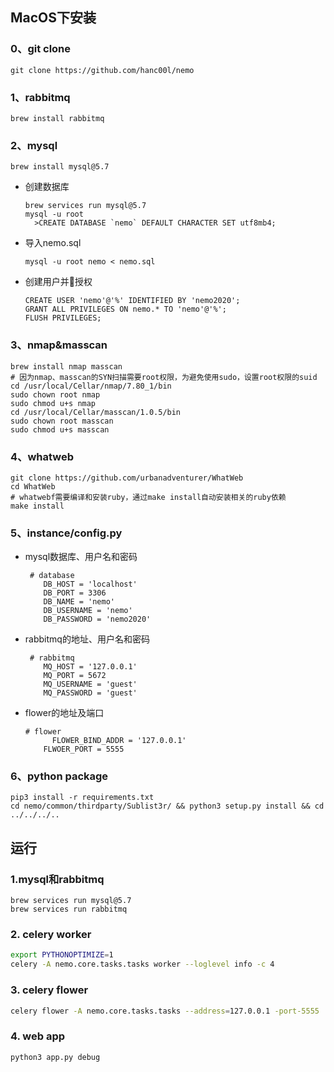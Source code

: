## MacOS下安装

### **0、git clone**

  ```
git clone https://github.com/hanc00l/nemo
  ```

### **1、rabbitmq**

  ```
brew install rabbitmq
  ```

### **2、mysql**

```
brew install mysql@5.7
```


- 创建数据库

  ```
  brew services run mysql@5.7
  mysql -u root
  	>CREATE DATABASE `nemo` DEFAULT CHARACTER SET utf8mb4;
  ```

- 导入nemo.sql

  ```
  mysql -u root nemo < nemo.sql
  ```

- 创建用户并授权

  ```
  CREATE USER 'nemo'@'%' IDENTIFIED BY 'nemo2020';
  GRANT ALL PRIVILEGES ON nemo.* TO 'nemo'@'%';
  FLUSH PRIVILEGES;
  ```

### 3、nmap&masscan

```
brew install nmap masscan
# 因为nmap、masscan的SYN扫描需要root权限，为避免使用sudo，设置root权限的suid
cd /usr/local/Cellar/nmap/7.80_1/bin
sudo chown root nmap
sudo chmod u+s nmap
cd /usr/local/Cellar/masscan/1.0.5/bin
sudo chown root masscan
sudo chmod u+s masscan
```

### 4、whatweb

```
git clone https://github.com/urbanadventurer/WhatWeb
cd WhatWeb
# whatwebf需要编译和安装ruby，通过make install自动安装相关的ruby依赖
make install
```

### 5、instance/config.py

- mysql数据库、用户名和密码

  ```
   # database
      DB_HOST = 'localhost'	
      DB_PORT = 3306
      DB_NAME = 'nemo'
      DB_USERNAME = 'nemo'
      DB_PASSWORD = 'nemo2020'
  ```

- rabbitmq的地址、用户名和密码

  ```
   # rabbitmq
      MQ_HOST = '127.0.0.1'		
      MQ_PORT = 5672
      MQ_USERNAME = 'guest'
      MQ_PASSWORD = 'guest'
  ```

- flower的地址及端口

  ```
  # flower
   		FLOWER_BIND_ADDR = '127.0.0.1'
      FLWOER_PORT = 5555
  ```

### 6、python package

  ```
pip3 install -r requirements.txt
cd nemo/common/thirdparty/Sublist3r/ && python3 setup.py install && cd ../../../..

  ```

### 

## 运行

 ### 1.mysql和rabbitmq

   ```
   brew services run mysql@5.7
   brew services run rabbitmq
   ```

### 2. celery worker

   ```bash
   export PYTHONOPTIMIZE=1
   celery -A nemo.core.tasks.tasks worker --loglevel info -c 4
   ```

### 3. celery flower

   ```bash
   celery flower -A nemo.core.tasks.tasks --address=127.0.0.1 -port-5555
   ```

### 4. web app

   ```
   python3 app.py debug
   ```

